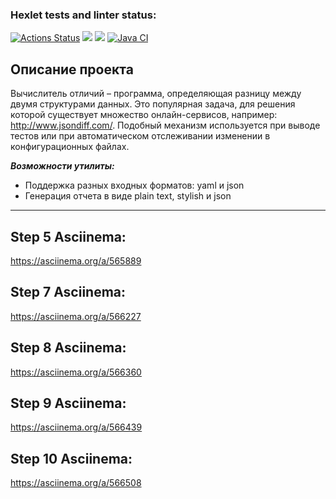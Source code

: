 ### Hexlet tests and linter status:
[![Actions Status](https://github.com/DrAculaJD/java-project-71/workflows/hexlet-check/badge.svg)](https://github.com/DrAculaJD/java-project-71/actions)
<a href="https://codeclimate.com/github/DrAculaJD/java-project-71/maintainability"><img src="https://api.codeclimate.com/v1/badges/d9cea59c3bc6bbdf1b2f/maintainability" /></a>
<a href="https://codeclimate.com/github/DrAculaJD/java-project-71/test_coverage"><img src="https://api.codeclimate.com/v1/badges/d9cea59c3bc6bbdf1b2f/test_coverage" /></a>
[![Java CI](https://github.com/DrAculaJD/java-project-71/actions/workflows/main.yml/badge.svg)](https://github.com/DrAculaJD/java-project-71/actions/workflows/main.yml)

## Описание проекта

Вычислитель отличий – программа, определяющая разницу между двумя структурами данных. Это популярная задача, для решения которой существует множество онлайн-сервисов, например: http://www.jsondiff.com/. Подобный механизм используется при выводе тестов или при автоматическом отслеживании изменении в конфигурационных файлах.

***Возможности утилиты:***

- Поддержка разных входных форматов: yaml и json
- Генерация отчета в виде plain text, stylish и json
***

## Step 5 Asciinema: 
https://asciinema.org/a/565889

## Step 7 Asciinema: 
https://asciinema.org/a/566227

## Step 8 Asciinema:
https://asciinema.org/a/566360

## Step 9 Asciinema:
https://asciinema.org/a/566439

## Step 10 Asciinema:
https://asciinema.org/a/566508
